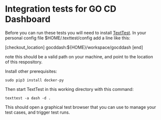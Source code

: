 Integration tests for GO CD Dashboard
=====================================

Before you can run these tests you will need to install [TextTest](http://texttest.org). In your personal config file $HOME/.texttest/config add a line like this:

[checkout_location]
    gocddash:${HOME}/workspace/gocddash
[end]

note this should be a valid path on your machine, and point to the location of this respository.

Install other prerequisites:

    sudo pip3 install docker-py

Then start TextTest in this working directory with this command:

    texttest -a dash -d .

This should open a graphical test browser that you can use to manage your test cases, and trigger test runs.


